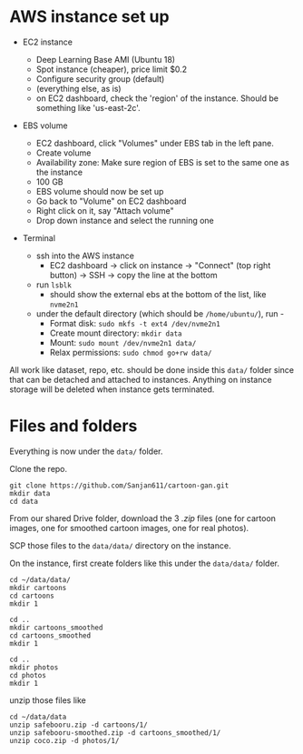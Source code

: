# AWS instance set up

- EC2 instance
    - Deep Learning Base AMI (Ubuntu 18)
    - Spot instance (cheaper), price limit $0.2
    - Configure security group (default)
    - (everything else, as is)
    - on EC2 dashboard, check the 'region' of the instance. Should be something like 'us-east-2c'.

- EBS volume
    - EC2 dashboard, click "Volumes" under EBS tab in the left pane.
    - Create volume
    - Availability zone: Make sure region of EBS is set to the same one as the instance
    - 100 GB
    - EBS volume should now be set up
    - Go back to "Volume" on EC2 dashboard
    - Right click on it, say "Attach volume"
    - Drop down instance and select the running one

- Terminal
    - ssh into the AWS instance
        - EC2 dashboard -> click on instance -> "Connect" (top right button) -> SSH -> copy the line at the bottom
    - run `lsblk`
        - should show the external ebs at the bottom of the list, like `nvme2n1`
    - under the default directory (which should be `/home/ubuntu/`), run - 
        - Format disk: `sudo mkfs -t ext4 /dev/nvme2n1`
        - Create mount directory: `mkdir data`
        - Mount: `sudo mount /dev/nvme2n1 data/`
        - Relax permissions: `sudo chmod go+rw data/`

All work like dataset, repo, etc. should be done inside this `data/` folder since that can be detached and attached to instances. Anything on instance storage will be deleted when instance gets terminated.

# Files and folders
Everything is now under the `data/` folder.

Clone the repo. 

```
git clone https://github.com/Sanjan611/cartoon-gan.git
mkdir data
cd data
```

From our shared Drive folder, download the 3 *.zip* files (one for cartoon images, one for smoothed cartoon images, one for real photos). 

SCP those files to the `data/data/` directory on the instance. 

On the instance, first create folders like this under the `data/data/` folder.
```
cd ~/data/data/
mkdir cartoons
cd cartoons
mkdir 1

cd ..
mkdir cartoons_smoothed
cd cartoons_smoothed
mkdir 1

cd ..
mkdir photos
cd photos
mkdir 1

```

unzip those files like
```
cd ~/data/data
unzip safebooru.zip -d cartoons/1/
unzip safebooru-smoothed.zip -d cartoons_smoothed/1/
unzip coco.zip -d photos/1/
```









